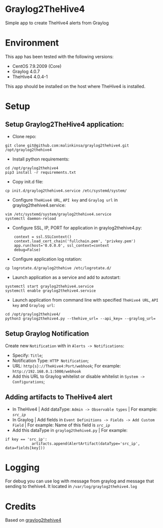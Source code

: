 # Graylog2TheHive4

Simple app to create TheHive4 alerts from Graylog

# Environment

This app has been tested with the following versions:
- CentOS 7.9.2009 (Core)
- Graylog 4.0.7
- TheHive4 4.0.4-1

This app should be installed on the host where TheHive4 is installed.
# Setup
## Setup Graylog2TheHive4 application:

- Clone repo:

```
git clone git@github.com:malinkinsa/graylog2thehive4.git /opt/graylog2thehive4
```

- Install python requirements:

```
cd /opt/graylog2thehive4
pip3 install -r requirements.txt
```

- Copy init.d file:

```
cp init.d/graylog2thehive4.service /etc/systemd/system/
```

- Configure `TheHive4 URL`, `API key` and `Graylog url` in graylog2thehive4.service:

```
vim /etc/systemd/system/graylog2thehive4.service
systemctl daemon-reload
```

- Configure SSL, IP, PORT for application in graylog2thehive4.py:

```
    context = ssl.SSLContext()
    context.load_cert_chain('fullchain.pem', 'privkey.pem')
    app.run(host='0.0.0.0', ssl_context=context
    debug=False)
```

- Configure application log rotation:

```
cp logrotate.d/graylog2thehive /etc/logrotate.d/
```

- Launch application as a service and add to autostart:

```
systemctl start graylog2thehive4.service
systemctl enable graylog2thehive4.service
```

- Launch application from command line with specified `TheHive4 URL`, `API key` and `Graylog url`:

```
cd /opt/graylog2thehive4/
python3 graylog2thehive4.py --thehive_url= --api_key= --graylog_url=
```


## Setup Graylog Notification

Create new `Notification` with  in `Alerts -> Notifications`:

- Specify: `Title`;
- Notification Type: `HTTP Notification`;
- URL: `http{s}://TheHive4:Port/webhook`; For example: `http://192.168.0.1:5000/webhook`
- Add this URL to Graylog whitelist or disable whitelist in `System -> Configurations`;

## Adding artifacts to TheHive4 alert

- In TheHive4 | Add dataType: `Admin -> Observable types` | For example: *`src_ip`*
- In Graylog | Add fields in `Event Definitions -> Fields -> Add Custom Field` | For example: Name of this field is *`src_ip`*
- Add this dataType in `graylog2thehive4.py` | For example:

```
if key == 'src_ip':
            artifacts.append(AlertArtifact(dataType='src_ip', data=fields[key]))
```

# Logging

For debug you can use log with message from graylog and message that sending to thehive4. It located in `/var/log/graylog2thehive4.log`

# Credits

Based on [graylog2thehive4](https://github.com/H2Cyber/Graylog2TheHive4) 